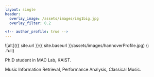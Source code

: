 ```yaml
---
layout: single
header: 
  overlay_image: /assets/images/img1big.jpg
  overlay_filter: 0.2

<!-- author_profile: true -->
---
```


![alt]({{ site.url }}{{ site.baseurl }}/assets/images/hannoverProfile.jpg)
{: .full}

Ph.D student in MAC Lab, KAIST.

Music Information Retrieval, Performance Analysis, Classical Music.